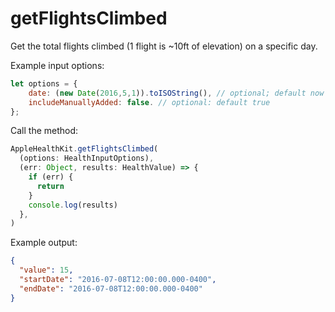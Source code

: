 # getFlightsClimbed

Get the total flights climbed (1 flight is ~10ft of elevation) on a specific day.

Example input options:

```javascript
let options = {
    date: (new Date(2016,5,1)).toISOString(), // optional; default now
    includeManuallyAdded: false. // optional: default true
};
```

Call the method:

```javascript
AppleHealthKit.getFlightsClimbed(
  (options: HealthInputOptions),
  (err: Object, results: HealthValue) => {
    if (err) {
      return
    }
    console.log(results)
  },
)
```

Example output:

```json
{
  "value": 15,
  "startDate": "2016-07-08T12:00:00.000-0400",
  "endDate": "2016-07-08T12:00:00.000-0400"
}
```
